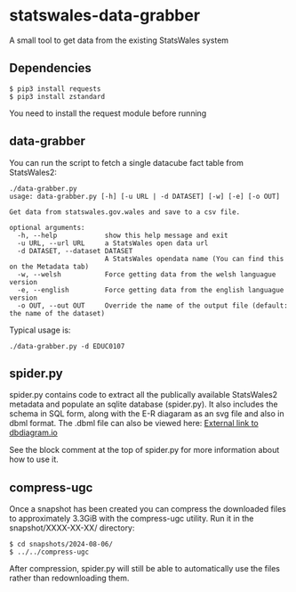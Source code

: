 # statswales-data-grabber

A small tool to get data from the existing StatsWales system

## Dependencies

```
$ pip3 install requests
$ pip3 install zstandard
```

You need to install the request module before running


## data-grabber

You can run the script to fetch a single datacube fact table from StatsWales2:

```
./data-grabber.py
usage: data-grabber.py [-h] [-u URL | -d DATASET] [-w] [-e] [-o OUT]

Get data from statswales.gov.wales and save to a csv file.

optional arguments:
  -h, --help            show this help message and exit
  -u URL, --url URL     a StatsWales open data url
  -d DATASET, --dataset DATASET
                        A StatsWales opendata name (You can find this on the Metadata tab)
  -w, --welsh           Force getting data from the welsh languague version
  -e, --english         Force getting data from the english languague version
  -o OUT, --out OUT     Override the name of the output file (default: the name of the dataset)
```

Typical usage is:

```
./data-grabber.py -d EDUC0107
```

## spider.py

spider.py contains code to extract all the publically available StatsWales2
metadata and populate an sqlite database (spider.py).
It also includes the schema in SQL form, along with the E-R diagaram as an svg
file and also in dbml format.
The .dbml file can also be viewed here: [External link to
dbdiagram.io](https://dbdiagram.io/d/StatsWales-E-R-diagram-6508558f02bd1c4a5ec93987)

See the block comment at the top of spider.py for more information about how to
use it.

## compress-ugc

Once a snapshot has been created you can compress the downloaded files to
approximately 3.3GiB with the compress-ugc utility.
Run it in the snapshot/XXXX-XX-XX/ directory:

```
$ cd snapshots/2024-08-06/
$ ../../compress-ugc
```

After compression, spider.py will still be able to automatically use the files
rather than redownloading them.

